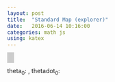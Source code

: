 ```yaml
---
layout: post
title:  "Standard Map (explorer)"
date:   2016-06-14 10:16:00
categories: math js
using: katex
---
```


<canvas id="s" width="400" height="400" style="border-style: solid; border-color: #ccc; border-width: 4px"></canvas>
<canvas id="p" width="400" height="400" style="border-style: solid; border-color: #ccc; border-width: 4px"></canvas>
<div>theta<sub>0</sub>: <span id="theta0"></span>, thetadot<sub>0</sub>: <span id="thetadot0"></span></div>
<script src="/public/js/sicmdemo.js"></script>
<script>
  var S = new s.StandardMap(0.6)
  var M = new s.ExploreMap('s', S, [0, 2*Math.PI], [0, 2*Math.PI])
  var P = new s.DrivenPendulumMap(function() {return {omega: 6.26, a: 0.1}})
  var N = new s.ExploreMap('p', P, [-Math.PI, Math.PI], [-10, 10])
  N.onExplore = function(x, y) {
    console.log("onExplore", x, y)
    document.getElementById('theta0').textContent = x.toFixed(3)
    document.getElementById('thetadot0').textContent = y.toFixed(3)
  }

  //N.context.fillStyle = 'red'
  //N.context.fillRect(0,0,2,2);
</script>
